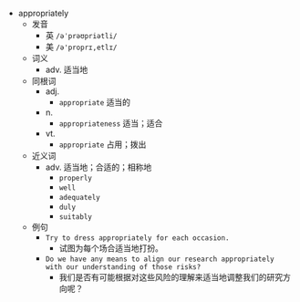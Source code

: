 - appropriately
  - 发音
    - 英 `/əˈprəʊpriətli/`
    - 美 `/ə'proprɪ,etlɪ/`
  - 词义
    - adv. 适当地
  - 同根词
    - adj.
      - `appropriate` 适当的
    - n.
      - `appropriateness` 适当；适合
    - vt.
      - `appropriate` 占用；拨出
  - 近义词
    - adv. 适当地；合适的；相称地
      - `properly`
      - `well`
      - `adequately`
      - `duly`
      - `suitably`
  - 例句
    - `Try to dress appropriately for each occasion.`
      - 试图为每个场合适当地打扮。
    - `Do we have any means to align our research appropriately with our understanding of those risks?`
      - 我们是否有可能根据对这些风险的理解来适当地调整我们的研究方向呢？

